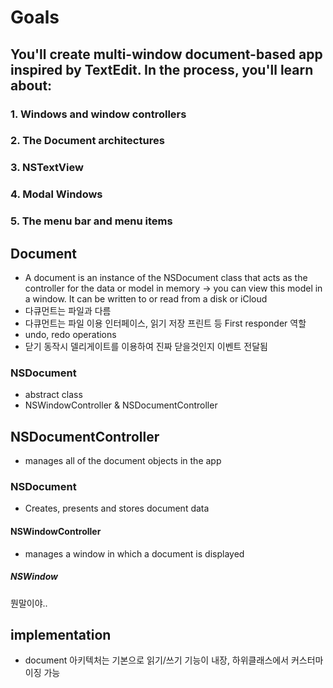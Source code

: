 #  Goals


## You'll create multi-window document-based app inspired by TextEdit. In the process, you'll learn about:

### 1. Windows and window controllers
### 2. The Document architectures
### 3. NSTextView
### 4. Modal Windows
### 5. The menu bar and menu items



## Document

- A document is an instance of the NSDocument class that acts as the controller for the data or model in memory -> you can view this model in a window. It can be written to or read from a disk or iCloud
- 다큐먼트는 파일과 다름
- 다큐먼트는 파일 이용 인터페이스, 읽기 저장 프린트 등 First responder 역할
- undo, redo operations
- 닫기 동작시 델리게이트를 이용하여 진짜 닫을것인지 이벤트 전달됨


### NSDocument
- abstract class
- NSWindowController & NSDocumentController


## NSDocumentController
- manages all of the document objects in the app


### NSDocument
- Creates, presents and stores document data


#### NSWindowController
- manages a window in which a document is displayed


##### NSWindow

뭔말이야..

## implementation
- document 아키텍처는 기본으로 읽기/쓰기 기능이 내장, 하위클래스에서 커스터마이징 가능
